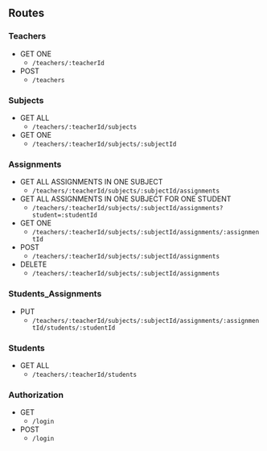 ## Routes

### Teachers
* GET ONE
  * `/teachers/:teacherId`
* POST
  * `/teachers`

### Subjects
* GET ALL 
  * `/teachers/:teacherId/subjects`
* GET ONE
  * `/teachers/:teacherId/subjects/:subjectId`

### Assignments
* GET ALL ASSIGNMENTS IN ONE SUBJECT
  * `/teachers/:teacherId/subjects/:subjectId/assignments`
* GET ALL ASSIGNMENTS IN ONE SUBJECT FOR ONE STUDENT
  * `/teachers/:teacherId/subjects/:subjectId/assignments?student=:studentId`
* GET ONE
  * `/teachers/:teacherId/subjects/:subjectId/assignments/:assignmentId`
* POST
  * `/teachers/:teacherId/subjects/:subjectId/assignments`
* DELETE
  * `/teachers/:teacherId/subjects/:subjectId/assignments`

### Students_Assignments
* PUT
  * `/teachers/:teacherId/subjects/:subjectId/assignments/:assignmentId/students/:studentId`

### Students
* GET ALL
  * `/teachers/:teacherId/students`

### Authorization
* GET
  * `/login`
* POST
  * `/login`